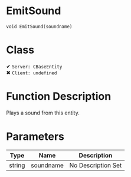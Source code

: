 # EmitSound
```
void EmitSound(soundname)
```
# Class
✔ `Server: CBaseEntity`  
✖ `Client: undefined`  

# Function Description
Plays a sound from this entity.
# Parameters
Type|Name|Description
--|--|--
string|soundname|No Description Set
